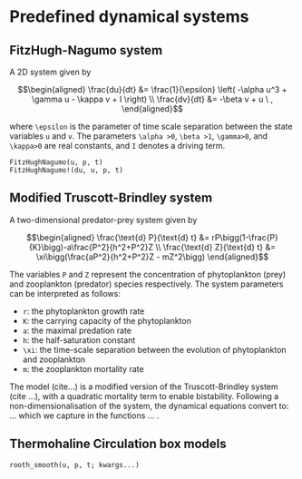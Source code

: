 # Predefined dynamical systems

## FitzHugh-Nagumo system

A 2D system given by

```math
\begin{aligned}
\frac{du}{dt} &= \frac{1}{\epsilon} \left( -\alpha u^3 + \gamma u - \kappa v + I \right) \\
\frac{dv}{dt} &= -\beta v + u \ ,
\end{aligned}
```

where ``\epsilon`` is the parameter of time scale separation between the state variables ``u`` and ``v``. The parameters ``\alpha >0``, ``\beta >1``, ``\gamma>0``, and ``\kappa>0`` are real constants, and ``I`` denotes a driving term.

```@docs
FitzHughNagumo(u, p, t)
FitzHughNagumo!(du, u, p, t)
```

## Modified Truscott-Brindley system

A two-dimensional predator-prey system given by 

```math
\begin{aligned}
\frac{\text{d} P}{\text{d} t} &= rP\bigg(1-\frac{P}{K}\bigg)-a\frac{P^2}{h^2+P^2}Z \\
\frac{\text{d} Z}{\text{d} t} &= \xi\bigg(\frac{aP^2}{h^2+P^2}Z - mZ^2\bigg)
\end{aligned}
```
The variables ``P`` and ``Z`` represent the concentration of phytoplankton (prey) and zooplankton (predator) species respectively. The system parameters can be interpreted as follows: 

* ```r```: the phytoplankton growth rate
* ```K```: the carrying capacity of the phytoplankton
* ```a```: the maximal predation rate
* ```h```: the half-saturation constant
* ```\xi```: the time-scale separation between the evolution of phytoplankton and zooplankton 
* ```m```: the zooplankton mortality rate 

The model (cite...) is a modified version of the Truscott-Brindley system (cite ...), with a quadratic mortality term to enable bistability. Following a non-dimensionalisation of the system, the dynamical equations convert to:
...
which we capture in the functions ... .

## Thermohaline Circulation box models

```@docs
rooth_smooth(u, p, t; kwargs...)
```
